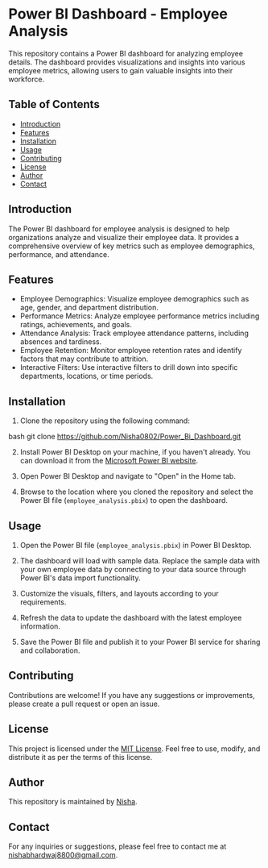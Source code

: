 # Power BI Dashboard - Employee Analysis

This repository contains a Power BI dashboard for analyzing employee details. The dashboard provides visualizations and insights into various employee metrics, allowing users to gain valuable insights into their workforce.

## Table of Contents

- [Introduction](#introduction)
- [Features](#features)
- [Installation](#installation)
- [Usage](#usage)
- [Contributing](#contributing)
- [License](#license)
- [Author](#author)
- [Contact](#contact)

## Introduction

The Power BI dashboard for employee analysis is designed to help organizations analyze and visualize their employee data. It provides a comprehensive overview of key metrics such as employee demographics, performance, and attendance.

## Features

- Employee Demographics: Visualize employee demographics such as age, gender, and department distribution.
- Performance Metrics: Analyze employee performance metrics including ratings, achievements, and goals.
- Attendance Analysis: Track employee attendance patterns, including absences and tardiness.
- Employee Retention: Monitor employee retention rates and identify factors that may contribute to attrition.
- Interactive Filters: Use interactive filters to drill down into specific departments, locations, or time periods.

## Installation

1. Clone the repository using the following command:

   
bash
   git clone https://github.com/Nisha0802/Power_Bi_Dashboard.git
   
2. Install Power BI Desktop on your machine, if you haven't already. You can download it from the [Microsoft Power BI website](https://powerbi.microsoft.com/).

3. Open Power BI Desktop and navigate to "Open" in the Home tab.

4. Browse to the location where you cloned the repository and select the Power BI file (`employee_analysis.pbix`) to open the dashboard.

## Usage

1. Open the Power BI file (`employee_analysis.pbix`) in Power BI Desktop.

2. The dashboard will load with sample data. Replace the sample data with your own employee data by connecting to your data source through Power BI's data import functionality.

3. Customize the visuals, filters, and layouts according to your requirements.

4. Refresh the data to update the dashboard with the latest employee information.

5. Save the Power BI file and publish it to your Power BI service for sharing and collaboration.

## Contributing

Contributions are welcome! If you have any suggestions or improvements, please create a pull request or open an issue.

## License

This project is licensed under the [MIT License](https://opensource.org/licenses/MIT). Feel free to use, modify, and distribute it as per the terms of this license.

## Author

This repository is maintained by [Nisha](https://github.com/Nisha0802).

## Contact

For any inquiries or suggestions, please feel free to contact me at [nishabhardwaj8800@gmail.com](nishabhardwaj8800@gmail.com).
